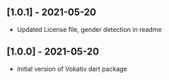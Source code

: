 ## [1.0.1] - 2021-05-20

* Updated License file, gender detection in readme

## [1.0.0] - 2021-05-20

* Initial version of Vokativ dart package
